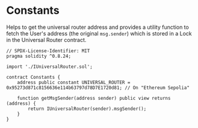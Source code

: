 # Constants

Helps to get the universal router address and provides a utility function to fetch the User's address (the original `msg.sender`) which is stored in a Lock
in the Universal Router contract.

```solidity
// SPDX-License-Identifier: MIT
pragma solidity ^0.8.24;

import './IUniversalRouter.sol';

contract Constants {
    address public constant UNIVERSAL_ROUTER = 0x95273d871c8156636e114b63797d78D7E1720d81; // On "Ethereum Sepolia"

    function getMsgSender(address sender) public view returns (address) {
        return IUniversalRouter(sender).msgSender();
    }
}

```
